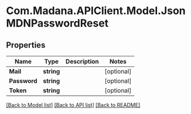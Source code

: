 
# Com.Madana.APIClient.Model.JsonMDNPasswordReset

## Properties

Name | Type | Description | Notes
------------ | ------------- | ------------- | -------------
**Mail** | **string** |  | [optional] 
**Password** | **string** |  | [optional] 
**Token** | **string** |  | [optional] 

[[Back to Model list]](../README.md#documentation-for-models)
[[Back to API list]](../README.md#documentation-for-api-endpoints)
[[Back to README]](../README.md)

